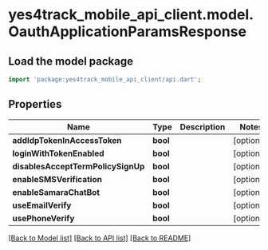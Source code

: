 # yes4track_mobile_api_client.model.OauthApplicationParamsResponse

## Load the model package
```dart
import 'package:yes4track_mobile_api_client/api.dart';
```

## Properties
Name | Type | Description | Notes
------------ | ------------- | ------------- | -------------
**addIdpTokenInAccessToken** | **bool** |  | [optional] 
**loginWithTokenEnabled** | **bool** |  | [optional] 
**disablesAcceptTermPolicySignUp** | **bool** |  | [optional] 
**enableSMSVerification** | **bool** |  | [optional] 
**enableSamaraChatBot** | **bool** |  | [optional] 
**useEmailVerify** | **bool** |  | [optional] 
**usePhoneVerify** | **bool** |  | [optional] 

[[Back to Model list]](../README.md#documentation-for-models) [[Back to API list]](../README.md#documentation-for-api-endpoints) [[Back to README]](../README.md)


